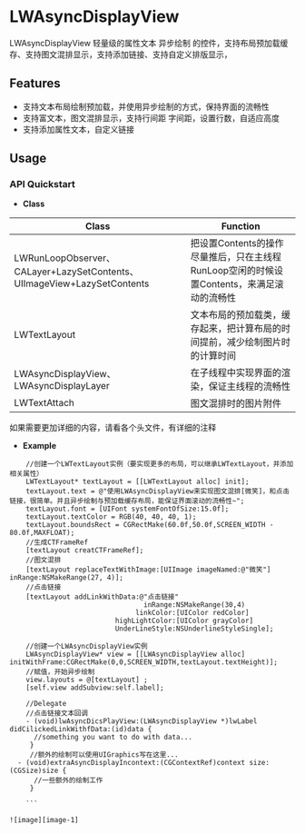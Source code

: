 # LWAsyncDisplayView
LWAsyncDisplayView 轻量级的属性文本 异步绘制 的控件，支持布局预加载缓存、支持图文混排显示，支持添加链接、支持自定义排版显示，<br>

## Features
* 支持文本布局绘制预加载，并使用异步绘制的方式，保持界面的流畅性
* 支持富文本，图文混排显示，支持行间距 字间距，设置行数，自适应高度
* 支持添加属性文本，自定义链接


## Usage
### API Quickstart

* **Class**

|Class | Function|
|--------|---------|
|LWRunLoopObserver、CALayer+LazySetContents、UIImageView+LazySetContents|把设置Contents的操作尽量推后，只在主线程RunLoop空闲的时候设置Contents，来满足滚动的流畅性|
|LWTextLayout|文本布局的预加载类，缓存起来，把计算布局的时间提前，减少绘制图片时的计算时间|
|LWAsyncDisplayView、LWAsyncDisplayLayer|在子线程中实现界面的渲染，保证主线程的流畅性|
|LWTextAttach|图文混排时的图片附件|

如果需要更加详细的内容，请看各个头文件，有详细的注释

* **Example**
```objc
    //创建一个LWTextLayout实例（要实现更多的布局，可以继承LWTextLayout，并添加相关属性）
    LWTextLayout* textLayout = [[LWTextLayout alloc] init];
    textLayout.text = @"使用LWAsyncDisplayView来实现图文混排[微笑]，和点击链接，很简单。并且异步绘制与预加载缓存布局，能保证界面滚动的流畅性~";
    textLayout.font = [UIFont systemFontOfSize:15.0f];
    textLayout.textColor = RGB(40, 40, 40, 1);
    textLayout.boundsRect = CGRectMake(60.0f,50.0f,SCREEN_WIDTH - 80.0f,MAXFLOAT);
    //生成CTFrameRef
    [textLayout creatCTFrameRef];
    //图文混排
    [textLayout replaceTextWithImage:[UIImage imageNamed:@"微笑"] inRange:NSMakeRange(27, 4)];
    //点击链接
    [textLayout addLinkWithData:@"点击链接"
                                 inRange:NSMakeRange(30,4)
                               linkColor:[UIColor redColor]
                          highLightColor:[UIColor grayColor]
                          UnderLineStyle:NSUnderlineStyleSingle];

    //创建一个LWAsyncDisplayView实例
    LWAsyncDisplayView* view = [[LWAsyncDisplayView alloc] initWithFrame:CGRectMake(0,0,SCREEN_WIDTH,textLayout.textHeight)];
    //赋值，开始异步绘制
    view.layouts = @[textLayout] ;
    [self.view addSubview:self.label];
    
    //Delegate
    //点击链接文本回调
    - (void)lwAsyncDicsPlayView:(LWAsyncDisplayView *)lwLabel didCilickedLinkWithfData:(id)data {
      //something you want to do with data...
     }
     //额外的绘制可以使用UIGraphics写在这里...
  - (void)extraAsyncDisplayIncontext:(CGContextRef)context size:(CGSize)size {
      //一些额外的绘制工作
     }

    ```

![image][image-1]

